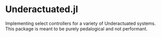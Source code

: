 # Underactuated.jl
Implementing select controllers for a variety of Underactuated systems. This package is meant to be purely pedalogical and not performant.